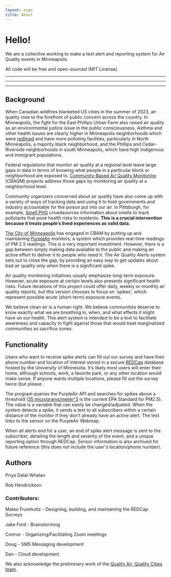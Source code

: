 ```yaml
---
layout: page
title: About
---
```


# Hello!

We are a collective working to make a text alert and reporting system for Air Quality events in Minneapolis. 

All code will be free and open-sourced (MIT License). 

---
---
---

## Background 

When Canadian wildfires blanketed US cities in the summer of 2023, air quality rose to the forefront of public concern across the country. In Minneapolis, the fight for the East Phillips Urban Farm also raised air quality as an environmental justice issue in the public consciousness. Asthma and other health issues are clearly higher in Minneapolis neighborhoods which were [redlined](https://legacy.yourwebedition.com/stories/a-city-divided-0) and have more polluting facilities, particularly in North Minneapolis, a majority black neighborhood, and the Phillips and Cedar-Riverside neighborhoods in south Minneapolis, which have high Indigenous and immigrant populations. 

Federal regulations that monitor air quality at a regional level leave large gaps in data in terms of knowing what people in a particular block or neighborhood are exposed to. [Community-Based Air Quality Monitoring](https://www.georgetownclimate.org/articles/community-based-air-quality-monitoring-equitable-climate-policy.htm) (CBAQM) projects address those gaps by monitoring air quality at a neighborhood level.

Community organizers concerned about air quality have also come up with a variety of ways of tracking data and using it to hold governments and industry accountable for the poison put into our air. In Pittsburgh, for example, [Smell PHG](https://smellpgh.org) crowdsources information about smells to track pollutants that pose health risks to residents. **This is a crucial intervention because it treats people’s lived experiences as valid data.** 

[The City of Minneapolis](https://www.minneapolismn.gov/government/programs-initiatives/environmental-programs/air-quality/) has engaged in CBAM by putting up and maintaining [PurpleAir](https://map.purpleair.com/1/mAQI/a10/p604800/cC0#11/44.9368/-93.2834) monitors, a system which provides real-time readings of PM 2.5 readings. This is a very important investment. However, there is a gap between simply making data available to the public and making an active effort to deliver it to people who need it. The Air Quality Alerts system sets out to close the gap, by providing an easy way to get updates about bad air quality only when there is a significant spike. 

Air quality monitoring initiatives usually emphasize long-term exposure. However, acute exposure at certain levels also presents significant health risks. Future iterations of this project could offer daily, weekly or monthly air quality reports, but this version chooses to focus on 'spikes', which represent possible acute (short-term) exposure events.

We believe clean air is a human right. We believe communities deserve to know exactly what we are breathing in, when, and what effects it might have on our health. This alert system is intended to be a tool to facilitate awareness and capacity to fight against those that would treat marginalized  communities as sacrifice zones. 

## Functionality  

Users who want to receive spike alerts can fill out our survey and have their phone number and location of interest stored in a secure [REDCap](https://www.ncbi.nlm.nih.gov/pmc/articles/PMC5764586/) database hosted by the University of Minnesota. It’s likely most users will enter their home, although schools, work, a favorite park, or any other location would make sense. If anyone wants multiple locations, please fill out the survey twice (but please .

The program queries the PurpleAir API and searches for spikes above a threshold ([35 micrograms/meter^3](https://www.epa.gov/pm-pollution/national-ambient-air-quality-standards-naaqs-pm) is the current EPA Standard for PM2.5). The value is a variable that can easily be changed/adjusted. When the system detects a spike, it sends a text to all subscribers within a certain distance of the monitor if they don't already have an active alert. The text links to the sensor on the PurpleAir Webmap.

When all alerts end for a user, an end of spike alert message is sent to the subscriber, detailing the length and severity of the event, and a unique reporting option through REDCap. Sensor information is also archived for future reference (this does not include the user's location/phone number).

## Authors 

Priya Dalal-Whelan

Rob Hendrickson

### Contributors:

Mateo Frumholtz - Designing, building, and maintaining the REDCap Surveys

Jake Ford - Brainstorming

Connor - Organizing/Facilitating Zoom meetings

Doug - SMS Messaging development

Dan - Cloud development

We also acknowledge the preliminary work of the [Quality Air, Quality Cities team](https://github.com/RTGS-Lab/QualityAirQualityCities).


